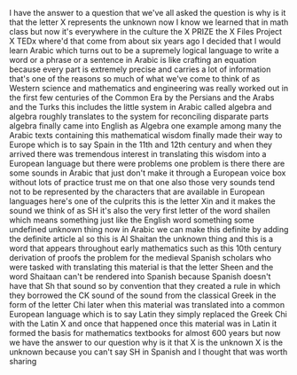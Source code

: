 
I have the answer to a question that
we&#39;ve all asked the question is why is
it that the letter X represents the
unknown now I know we learned that in
math class but now it&#39;s everywhere in
the culture the X PRIZE the X Files
Project X TEDx where&#39;d that come from
about six years ago I decided that I
would learn Arabic which turns out to be
a supremely logical language to write a
word or a phrase or a sentence in Arabic
is like crafting an equation because
every part is extremely precise and
carries a lot of information that&#39;s one
of the reasons so much of what we&#39;ve
come to think of as Western science and
mathematics and engineering was really
worked out in the first few centuries of
the Common Era by the Persians and the
Arabs and the Turks this includes the
little system in Arabic called algebra
and algebra roughly translates to the
system for reconciling disparate parts
algebra finally came into English as
Algebra one example among many the
Arabic texts containing this
mathematical wisdom finally made their
way to Europe which is to say Spain in
the 11th and 12th century and when they
arrived there was tremendous interest in
translating this wisdom into a European
language but there were problems one
problem is there there are some sounds
in Arabic that just don&#39;t make it
through a European voice box without
lots of practice trust me on that one
also those very sounds tend not to be
represented by the characters that are
available in European languages here&#39;s
one of the culprits
this is the letter Xin and it makes the
sound we think of as SH it&#39;s also the
very first letter of the word
shailen which means something just like
the English word something some
undefined
unknown thing now in Arabic we can make
this definite by adding the definite
article al so this is Al Shaitan the
unknown thing and this is a word that
appears throughout early mathematics
such as this 10th century derivation of
proofs the problem for the medieval
Spanish scholars who were tasked with
translating this material is that the
letter Sheen and the word Shaitaan can&#39;t
be rendered into Spanish because Spanish
doesn&#39;t have that Sh that sound so by
convention that they created a rule in
which they borrowed the CK sound of the
sound from the classical Greek in the
form of the letter Chi later when this
material was translated into a common
European language which is to say Latin
they simply replaced the Greek Chi with
the Latin X and once that happened once
this material was in Latin it formed the
basis for mathematics textbooks for
almost 600 years but now we have the
answer to our question why is it that X
is the unknown X is the unknown because
you can&#39;t say SH in Spanish and I
thought that was worth sharing
